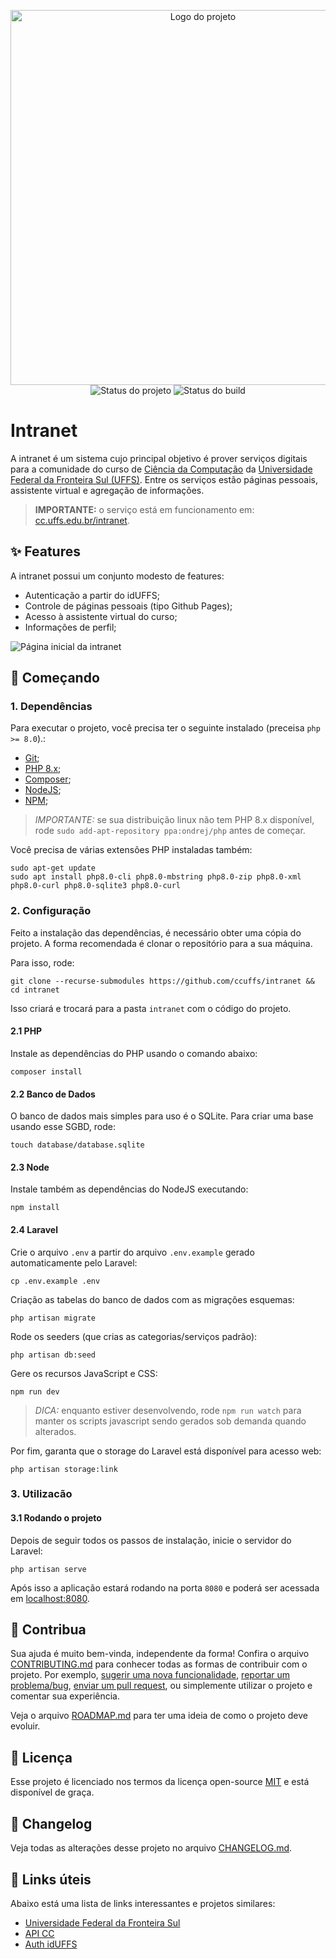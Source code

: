<p align="center">
    <img width="600" src=".github/logo.png" title="Logo do projeto"><br />
    <img src="https://img.shields.io/maintenance/yes/2022?style=for-the-badge" title="Status do projeto">
    <img src="https://img.shields.io/github/workflow/status/ccuffs/intranet/ci.uffs.cc?label=Build&logo=github&logoColor=white&style=for-the-badge" title="Status do build">
</p>

# Intranet

A intranet é um sistema cujo principal objetivo é prover serviços digitais para a comunidade do curso de [Ciência da Computação](https://cc.uffs.edu.br) da [Universidade Federal da Fronteira Sul (UFFS)](https://www.uffs.edu.br). Entre os serviços estão páginas pessoais, assistente virtual e agregação de informações.

> **IMPORTANTE:** o serviço está em funcionamento em: [cc.uffs.edu.br/intranet](https://cc.uffs.edu.br/intranet).

## ✨ Features

A intranet possui um conjunto modesto de features:

* Autenticação a partir do idUFFS;
* Controle de páginas pessoais (tipo Github Pages);
* Acesso à assistente virtual do curso;
* Informações de perfil;

![Página inicial da intranet](.github/intranet-cc.png)

## 🚀 Começando

### 1. Dependências

Para executar o projeto, você precisa ter o seguinte instalado (preceisa `php >= 8.0`).:

- [Git](https://git-scm.com);
- [PHP 8.x](https://www.php.net/downloads);
- [Composer](https://getcomposer.org/download/);
- [NodeJS](https://nodejs.org/en/);
- [NPM](https://www.npmjs.com/package/npm);

>*IMPORTANTE:* se sua distribuição linux não tem PHP 8.x disponível, rode `sudo add-apt-repository ppa:ondrej/php` antes de começar.

Você precisa de várias extensões PHP instaladas também:

```
sudo apt-get update
sudo apt install php8.0-cli php8.0-mbstring php8.0-zip php8.0-xml php8.0-curl php8.0-sqlite3 php8.0-curl
```

### 2. Configuração

Feito a instalação das dependências, é necessário obter uma cópia do projeto. A forma recomendada é clonar o repositório para a sua máquina.

Para isso, rode:

```
git clone --recurse-submodules https://github.com/ccuffs/intranet && cd intranet
```

Isso criará e trocará para a pasta `intranet` com o código do projeto.

#### 2.1 PHP

Instale as dependências do PHP usando o comando abaixo:

```
composer install
```

#### 2.2 Banco de Dados

O banco de dados mais simples para uso é o SQLite. Para criar uma base usando esse SGBD, rode:

```
touch database/database.sqlite
```

#### 2.3 Node

Instale também as dependências do NodeJS executando:

```
npm install
```

#### 2.4 Laravel

Crie o arquivo `.env` a partir do arquivo `.env.example` gerado automaticamente pelo Laravel:

```
cp .env.example .env
```

Criação as tabelas do banco de dados com as migrações esquemas:

```
php artisan migrate
```

Rode os seeders (que crias as categorias/serviços padrão):

```
php artisan db:seed
```

Gere os recursos JavaScript e CSS:

```
npm run dev
```

>*DICA:* enquanto estiver desenvolvendo, rode `npm run watch` para manter os scripts javascript sendo gerados sob demanda quando alterados.

Por fim, garanta que o storage do Laravel está disponível para acesso web:

```
php artisan storage:link
```

### 3. Utilizacão

#### 3.1 Rodando o projeto

Depois de seguir todos os passos de instalação, inicie o servidor do Laravel:

```
php artisan serve
```

Após isso a aplicação estará rodando na porta `8080` e poderá ser acessada em [localhost:8080](http://localhost:8080).

## 🤝 Contribua

Sua ajuda é muito bem-vinda, independente da forma! Confira o arquivo [CONTRIBUTING.md](CONTRIBUTING.md) para conhecer todas as formas de contribuir com o projeto. Por exemplo, [sugerir uma nova funcionalidade](https://github.com/ccuffs/intranet/issues/new?assignees=&labels=&template=feature_request.md&title=), [reportar um problema/bug](https://github.com/ccuffs/intranet/issues/new?assignees=&labels=bug&template=bug_report.md&title=), [enviar um pull request](https://github.com/ccuffs/hacktoberfest/blob/master/docs/tutorial-pull-request.md), ou simplemente utilizar o projeto e comentar sua experiência.

Veja o arquivo [ROADMAP.md](ROADMAP.md) para ter uma ideia de como o projeto deve evoluir.


## 🎫 Licença

Esse projeto é licenciado nos termos da licença open-source [MIT](https://choosealicense.com/licenses/mit) e está disponível de graça.

## 🧬 Changelog

Veja todas as alterações desse projeto no arquivo [CHANGELOG.md](CHANGELOG.md).

## 🧪 Links úteis

Abaixo está uma lista de links interessantes e projetos similares:

* [Universidade Federal da Fronteira Sul](https://www.uffs.edu.br)
* [API CC](https://github.com/ccuffs/api-cc)
* [Auth idUFFS](https://github.com/ccuffs/auth-iduffs)
